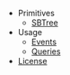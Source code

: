 - Primitives 
    - [SBTree](primitives/SBTree.md)
- Usage
    - [Events](usage/events.md)
    - [Queries](usage/queries.md)
- [License](LICENSE)
